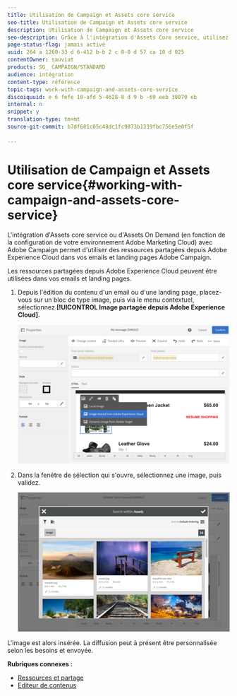 ```yaml
---
title: Utilisation de Campaign et Assets core service
seo-title: Utilisation de Campaign et Assets core service
description: Utilisation de Campaign et Assets core service
seo-description: Grâce à l'intégration d'Assets Core service, utilisez les ressources d'Adobe Experience Cloud dans vos messages et landing pages Adobe Campaign.
page-status-flag: jamais activé
uuid: 264 a 1260-33 d 6-412 b-b 2 c 8-0 d 57 ca 10 d 025
contentOwner: sauviat
products: SG_ CAMPAIGN/STANDARD
audience: intégration
content-type: référence
topic-tags: work-with-campaign-and-assets-core-service
discoiquuid: e 6 fefe 10-afd 5-4628-8 d 9 b -69 eeb 38070 eb
internal: n
snippet: y
translation-type: tm+mt
source-git-commit: b7df681c05c48dc1fc9873b1339fbc756e5e0f5f

---
```



# Utilisation de Campaign et Assets core service{#working-with-campaign-and-assets-core-service}

L'intégration d'Assets core service ou d'Assets On Demand (en fonction de la configuration de votre environnement Adobe Marketing Cloud) avec Adobe Campaign permet d'utiliser des ressources partagées depuis Adobe Experience Cloud dans vos emails et landing pages Adobe Campaign.

Les ressources partagées depuis Adobe Experience Cloud peuvent être utilisées dans vos emails et landing pages.

1. Depuis l'édition du contenu d'un email ou d'une landing page, placez-vous sur un bloc de type image, puis via le menu contextuel, sélectionnez **[!UICONTROL Image partagée depuis Adobe Experience Cloud].**

   ![](assets/dam_insert_image_dce.png)

1. Dans la fenêtre de sélection qui s'ouvre, sélectionnez une image, puis validez.

   ![](assets/dam_shared_image_selection.png)

L'image est alors insérée. La diffusion peut à présent être personnalisée selon les besoins et envoyée.

**Rubriques connexes :**

* [Ressources et partage](https://marketing.adobe.com/resources/help/en_US/mcloud/experience-cloud-assets.html)
* [Editeur de contenus](../../designing/using/example--email-personalization.md)

